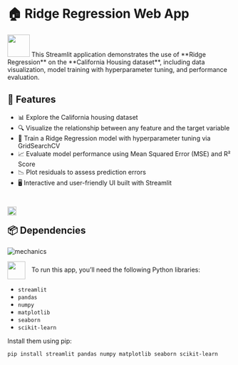 # 🏠 Ridge Regression Web App

<img src="https://img.icons8.com/ios-filled/100/monitor--v1.png" width="50" style="margin-bottom: -10px"/>  
This Streamlit application demonstrates the use of **Ridge Regression** on the **California Housing dataset**, including data visualization, model training with hyperparameter tuning, and performance evaluation.

## 🚀 Features

- 📊 Explore the California housing dataset  
- 🔍 Visualize the relationship between any feature and the target variable  
- 🔧 Train a Ridge Regression model with hyperparameter tuning via GridSearchCV  
- 📈 Evaluate model performance using Mean Squared Error (MSE) and R² Score  
- 📉 Plot residuals to assess prediction errors  
- 🖥️ Interactive and user-friendly UI built with Streamlit

# <image src='href="[https://www.flaticon.com/free-icons/computation](https://github.com/user-attachments/assets/771d2122-fddb-480a-af4f-5900d115d637)' width='20' height='20' style="margin-bottom: -10px"/>
## 📦 Dependencies
![mechanics]()

<img src="https://img.icons8.com/fluency/96/computer-support.png" width="40" style="vertical-align: middle; margin-right: 10px"/>  
To run this app, you’ll need the following Python libraries:

- `streamlit`
- `pandas`
- `numpy`
- `matplotlib`
- `seaborn`
- `scikit-learn`

Install them using pip:

```bash
pip install streamlit pandas numpy matplotlib seaborn scikit-learn
